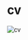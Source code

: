# cv

![cv](https://user-images.githubusercontent.com/40199261/124307887-21d00380-db71-11eb-8ba4-d9d96ff6c4fd.png)
